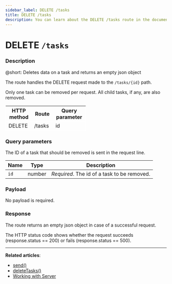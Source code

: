 ```yaml
---
sidebar_label: DELETE /tasks
title: DELETE /tasks
description: You can learn about the DELETE /tasks route in the documentation of the DHTMLX JavaScript To Do List library. Browse developer guides and API reference, try out code examples and live demos, and download a free 30-day evaluation version of DHTMLX To Do List.
---
```


# DELETE `/tasks`

### Description

@short: Deletes data on a task and returns an empty json object

The route handles the DELETE request made to the `/tasks/{id}` path.

Only one task can be removed per request. All child tasks, if any, are also removed.

<table style="border: 1px solid white; border-collapse: collapse; width:50%">
<thead style="border: 1px solid white; border-collapse: collapse;">
<th style="width:25%">HTTP method</th>
<th style="width:25%">Route</th>
<th style="width:25%">Query parameter</th>
</thead>
<tbody style="border: 1px solid white; border-collapse: collapse">
<tr>
<td>DELETE</td>
<td>/tasks</td>
<td>id</td>
</tr>
</tbody>
</table>

### Query parameters

The ID of a task that should be removed is sent in the request line.

| Name       | Type        | Description |
| ---------- | ----------- | ----------- |
| `id`       |  number     | *Required*. The id of a task to be removed.|

### Payload

No payload is required.

### Response

The route returns an empty json object in case of a successful request.

The HTTP status code shows whether the request succeeds (response.status == 200) or fails (response.status == 500).

---

**Related articles**:

- [send()](api/rest_api/methods/send_method.md)
- [deleteTasks()](api/methods/deletetask_method.md)
- [Working with Server](guides/working_with_server.md)
